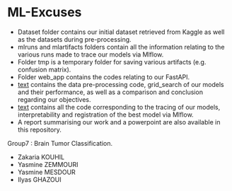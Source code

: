 # ML-Excuses
- Dataset folder contains our initial dataset retrieved from Kaggle as well as the datasets during pre-processing.
- mlruns and mlartifacts folders contain all the information relating to the various runs made to trace our models via Mlflow.
- Folder tmp is a temporary folder for saving various artifacts (e.g. confusion matrix).
- Folder web_app contains the codes relating to our FastAPI.
- [text](brain-tumor.ipynb) contains the data pre-processing code, grid_search of our models and their performance, as well as a comparison and conclusion regarding our objectives.
- [text](mlflow.ipynb) contains all the code corresponding to the tracing of our models, interpretability and registration of the best model via Mlflow.
- A report summarising our work and a powerpoint are also available in this repository.

Group7 : Brain Tumor Classification.
- Zakaria KOUHIL
- Yasmine ZEMMOURI
- Yasmine MESDOUR
- Ilyas GHAZOUI